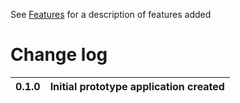 See [Features](Features.md) for a description of features added


# Change log #

|0.1.0|Initial prototype application created |
|:----|:-------------------------------------|